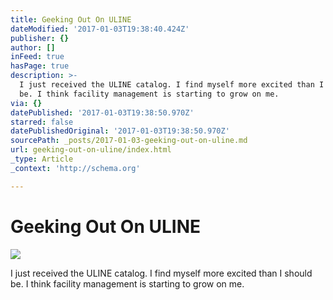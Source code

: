 ```yaml
---
title: Geeking Out On ULINE
dateModified: '2017-01-03T19:38:40.424Z'
publisher: {}
author: []
inFeed: true
hasPage: true
description: >-
  I just received the ULINE catalog. I find myself more excited than I should
  be. I think facility management is starting to grow on me.
via: {}
datePublished: '2017-01-03T19:38:50.970Z'
starred: false
datePublishedOriginal: '2017-01-03T19:38:50.970Z'
sourcePath: _posts/2017-01-03-geeking-out-on-uline.md
url: geeking-out-on-uline/index.html
_type: Article
_context: 'http://schema.org'

---
```

# Geeking Out On ULINE
![](https://the-grid-user-content.s3-us-west-2.amazonaws.com/721c224c-0b6c-4f6f-b7de-9e30600f4897.jpg)

I just received the ULINE catalog. I find myself more excited than I should be. I think facility management is starting to grow on me.